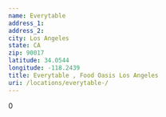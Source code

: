 ```yaml
---
name: Everytable 
address_1: 
address_2: 
city: Los Angeles 
state: CA
zip: 90017
latitude: 34.0544
longitude: -118.2439
title: Everytable , Food Oasis Los Angeles
uri: /locations/everytable-/
---
```

0
